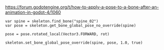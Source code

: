 https://forum.godotengine.org/t/how-to-apply-a-pose-to-a-bone-after-an-animation-in-godot-4/1060

```
var spine = skeleton.find_bone("spine_02")
var pose = skeleton.get_bone_global_pose_no_override(spine)

pose = pose.rotated_local(Vector3.FORWARD, rot)

skeleton.set_bone_global_pose_override(spine, pose, 1.0, true)
```
